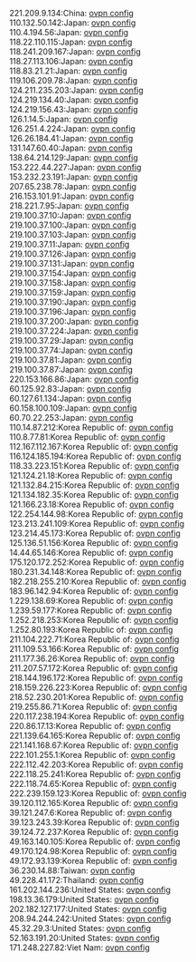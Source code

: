 221.209.9.134:China: [ovpn config](vpn/221_209_9_134.ovpn)  
110.132.50.142:Japan: [ovpn config](vpn/110_132_50_142.ovpn)  
110.4.194.56:Japan: [ovpn config](vpn/110_4_194_56.ovpn)  
118.22.110.115:Japan: [ovpn config](vpn/118_22_110_115.ovpn)  
118.241.209.167:Japan: [ovpn config](vpn/118_241_209_167.ovpn)  
118.27.113.106:Japan: [ovpn config](vpn/118_27_113_106.ovpn)  
118.83.21.21:Japan: [ovpn config](vpn/118_83_21_21.ovpn)  
119.106.209.78:Japan: [ovpn config](vpn/119_106_209_78.ovpn)  
124.211.235.203:Japan: [ovpn config](vpn/124_211_235_203.ovpn)  
124.219.134.40:Japan: [ovpn config](vpn/124_219_134_40.ovpn)  
124.219.156.43:Japan: [ovpn config](vpn/124_219_156_43.ovpn)  
126.1.14.5:Japan: [ovpn config](vpn/126_1_14_5.ovpn)  
126.251.4.224:Japan: [ovpn config](vpn/126_251_4_224.ovpn)  
126.26.184.41:Japan: [ovpn config](vpn/126_26_184_41.ovpn)  
131.147.60.40:Japan: [ovpn config](vpn/131_147_60_40.ovpn)  
138.64.214.129:Japan: [ovpn config](vpn/138_64_214_129.ovpn)  
153.222.44.227:Japan: [ovpn config](vpn/153_222_44_227.ovpn)  
153.232.23.191:Japan: [ovpn config](vpn/153_232_23_191.ovpn)  
207.65.238.78:Japan: [ovpn config](vpn/207_65_238_78.ovpn)  
216.153.101.91:Japan: [ovpn config](vpn/216_153_101_91.ovpn)  
218.221.7.95:Japan: [ovpn config](vpn/218_221_7_95.ovpn)  
219.100.37.10:Japan: [ovpn config](vpn/219_100_37_10.ovpn)  
219.100.37.100:Japan: [ovpn config](vpn/219_100_37_100.ovpn)  
219.100.37.103:Japan: [ovpn config](vpn/219_100_37_103.ovpn)  
219.100.37.11:Japan: [ovpn config](vpn/219_100_37_11.ovpn)  
219.100.37.126:Japan: [ovpn config](vpn/219_100_37_126.ovpn)  
219.100.37.131:Japan: [ovpn config](vpn/219_100_37_131.ovpn)  
219.100.37.154:Japan: [ovpn config](vpn/219_100_37_154.ovpn)  
219.100.37.158:Japan: [ovpn config](vpn/219_100_37_158.ovpn)  
219.100.37.159:Japan: [ovpn config](vpn/219_100_37_159.ovpn)  
219.100.37.190:Japan: [ovpn config](vpn/219_100_37_190.ovpn)  
219.100.37.196:Japan: [ovpn config](vpn/219_100_37_196.ovpn)  
219.100.37.200:Japan: [ovpn config](vpn/219_100_37_200.ovpn)  
219.100.37.224:Japan: [ovpn config](vpn/219_100_37_224.ovpn)  
219.100.37.29:Japan: [ovpn config](vpn/219_100_37_29.ovpn)  
219.100.37.74:Japan: [ovpn config](vpn/219_100_37_74.ovpn)  
219.100.37.81:Japan: [ovpn config](vpn/219_100_37_81.ovpn)  
219.100.37.87:Japan: [ovpn config](vpn/219_100_37_87.ovpn)  
220.153.166.86:Japan: [ovpn config](vpn/220_153_166_86.ovpn)  
60.125.92.83:Japan: [ovpn config](vpn/60_125_92_83.ovpn)  
60.127.61.134:Japan: [ovpn config](vpn/60_127_61_134.ovpn)  
60.158.100.109:Japan: [ovpn config](vpn/60_158_100_109.ovpn)  
60.70.22.253:Japan: [ovpn config](vpn/60_70_22_253.ovpn)  
110.14.87.212:Korea Republic of: [ovpn config](vpn/110_14_87_212.ovpn)  
110.8.77.81:Korea Republic of: [ovpn config](vpn/110_8_77_81.ovpn)  
112.167.112.167:Korea Republic of: [ovpn config](vpn/112_167_112_167.ovpn)  
116.124.185.194:Korea Republic of: [ovpn config](vpn/116_124_185_194.ovpn)  
118.33.223.151:Korea Republic of: [ovpn config](vpn/118_33_223_151.ovpn)  
121.124.21.18:Korea Republic of: [ovpn config](vpn/121_124_21_18.ovpn)  
121.132.84.215:Korea Republic of: [ovpn config](vpn/121_132_84_215.ovpn)  
121.134.182.35:Korea Republic of: [ovpn config](vpn/121_134_182_35.ovpn)  
121.166.23.18:Korea Republic of: [ovpn config](vpn/121_166_23_18.ovpn)  
122.254.144.98:Korea Republic of: [ovpn config](vpn/122_254_144_98.ovpn)  
123.213.241.109:Korea Republic of: [ovpn config](vpn/123_213_241_109.ovpn)  
123.214.45.173:Korea Republic of: [ovpn config](vpn/123_214_45_173.ovpn)  
125.136.51.156:Korea Republic of: [ovpn config](vpn/125_136_51_156.ovpn)  
14.44.65.146:Korea Republic of: [ovpn config](vpn/14_44_65_146.ovpn)  
175.120.172.252:Korea Republic of: [ovpn config](vpn/175_120_172_252.ovpn)  
180.231.34.148:Korea Republic of: [ovpn config](vpn/180_231_34_148.ovpn)  
182.218.255.210:Korea Republic of: [ovpn config](vpn/182_218_255_210.ovpn)  
183.96.142.94:Korea Republic of: [ovpn config](vpn/183_96_142_94.ovpn)  
1.229.138.69:Korea Republic of: [ovpn config](vpn/1_229_138_69.ovpn)  
1.239.59.177:Korea Republic of: [ovpn config](vpn/1_239_59_177.ovpn)  
1.252.218.253:Korea Republic of: [ovpn config](vpn/1_252_218_253.ovpn)  
1.252.80.193:Korea Republic of: [ovpn config](vpn/1_252_80_193.ovpn)  
211.104.222.71:Korea Republic of: [ovpn config](vpn/211_104_222_71.ovpn)  
211.109.53.166:Korea Republic of: [ovpn config](vpn/211_109_53_166.ovpn)  
211.177.36.26:Korea Republic of: [ovpn config](vpn/211_177_36_26.ovpn)  
211.207.57.172:Korea Republic of: [ovpn config](vpn/211_207_57_172.ovpn)  
218.144.196.172:Korea Republic of: [ovpn config](vpn/218_144_196_172.ovpn)  
218.159.226.223:Korea Republic of: [ovpn config](vpn/218_159_226_223.ovpn)  
218.52.230.201:Korea Republic of: [ovpn config](vpn/218_52_230_201.ovpn)  
219.255.86.71:Korea Republic of: [ovpn config](vpn/219_255_86_71.ovpn)  
220.117.238.194:Korea Republic of: [ovpn config](vpn/220_117_238_194.ovpn)  
220.86.17.13:Korea Republic of: [ovpn config](vpn/220_86_17_13.ovpn)  
221.139.64.165:Korea Republic of: [ovpn config](vpn/221_139_64_165.ovpn)  
221.141.168.67:Korea Republic of: [ovpn config](vpn/221_141_168_67.ovpn)  
222.101.255.1:Korea Republic of: [ovpn config](vpn/222_101_255_1.ovpn)  
222.112.42.203:Korea Republic of: [ovpn config](vpn/222_112_42_203.ovpn)  
222.118.25.241:Korea Republic of: [ovpn config](vpn/222_118_25_241.ovpn)  
222.118.74.65:Korea Republic of: [ovpn config](vpn/222_118_74_65.ovpn)  
222.239.159.123:Korea Republic of: [ovpn config](vpn/222_239_159_123.ovpn)  
39.120.112.165:Korea Republic of: [ovpn config](vpn/39_120_112_165.ovpn)  
39.121.247.6:Korea Republic of: [ovpn config](vpn/39_121_247_6.ovpn)  
39.123.243.39:Korea Republic of: [ovpn config](vpn/39_123_243_39.ovpn)  
39.124.72.237:Korea Republic of: [ovpn config](vpn/39_124_72_237.ovpn)  
49.163.140.105:Korea Republic of: [ovpn config](vpn/49_163_140_105.ovpn)  
49.170.124.98:Korea Republic of: [ovpn config](vpn/49_170_124_98.ovpn)  
49.172.93.139:Korea Republic of: [ovpn config](vpn/49_172_93_139.ovpn)  
36.230.14.88:Taiwan: [ovpn config](vpn/36_230_14_88.ovpn)  
49.228.41.172:Thailand: [ovpn config](vpn/49_228_41_172.ovpn)  
161.202.144.236:United States: [ovpn config](vpn/161_202_144_236.ovpn)  
198.13.36.179:United States: [ovpn config](vpn/198_13_36_179.ovpn)  
202.182.127.177:United States: [ovpn config](vpn/202_182_127_177.ovpn)  
208.94.244.242:United States: [ovpn config](vpn/208_94_244_242.ovpn)  
45.32.29.3:United States: [ovpn config](vpn/45_32_29_3.ovpn)  
52.163.191.20:United States: [ovpn config](vpn/52_163_191_20.ovpn)  
171.248.227.82:Viet Nam: [ovpn config](vpn/171_248_227_82.ovpn)  
